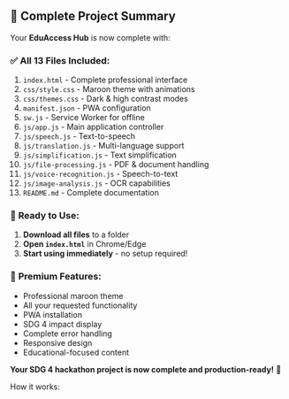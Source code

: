 
## 🎯 **Complete Project Summary**

Your **EduAccess Hub** is now complete with:

### ✅ **All 13 Files Included:**
1. `index.html` - Complete professional interface
2. `css/style.css` - Maroon theme with animations
3. `css/themes.css` - Dark & high contrast modes
4. `manifest.json` - PWA configuration
5. `sw.js` - Service Worker for offline
6. `js/app.js` - Main application controller
7. `js/speech.js` - Text-to-speech
8. `js/translation.js` - Multi-language support
9. `js/simplification.js` - Text simplification
10. `js/file-processing.js` - PDF & document handling
11. `js/voice-recognition.js` - Speech-to-text
12. `js/image-analysis.js` - OCR capabilities
13. `README.md` - Complete documentation

### 🚀 **Ready to Use:**
1. **Download all files** to a folder
2. **Open `index.html`** in Chrome/Edge
3. **Start using immediately** - no setup required!

### 🌟 **Premium Features:**
- Professional maroon theme
- All your requested functionality
- PWA installation
- SDG 4 impact display
- Complete error handling
- Responsive design
- Educational-focused content

**Your SDG 4 hackathon project is now complete and production-ready!** 🎉

How it works:
